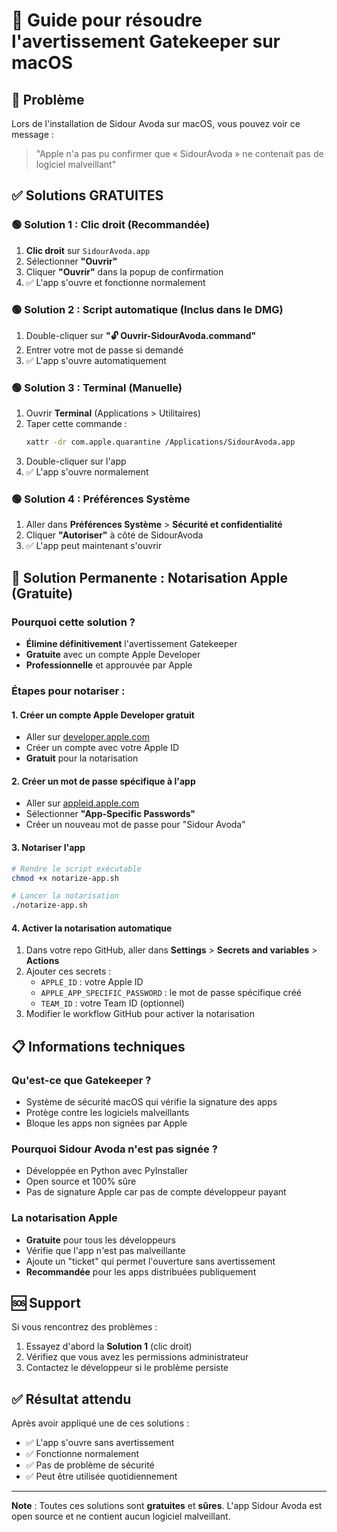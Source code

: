 # 🍎 Guide pour résoudre l'avertissement Gatekeeper sur macOS

## 🚨 Problème
Lors de l'installation de Sidour Avoda sur macOS, vous pouvez voir ce message :
> "Apple n'a pas pu confirmer que « SidourAvoda » ne contenait pas de logiciel malveillant"

## ✅ Solutions GRATUITES

### 🟢 Solution 1 : Clic droit (Recommandée)
1. **Clic droit** sur `SidourAvoda.app`
2. Sélectionner **"Ouvrir"**
3. Cliquer **"Ouvrir"** dans la popup de confirmation
4. ✅ L'app s'ouvre et fonctionne normalement

### 🟢 Solution 2 : Script automatique (Inclus dans le DMG)
1. Double-cliquer sur **"🔓 Ouvrir-SidourAvoda.command"**
2. Entrer votre mot de passe si demandé
3. ✅ L'app s'ouvre automatiquement

### 🟢 Solution 3 : Terminal (Manuelle)
1. Ouvrir **Terminal** (Applications > Utilitaires)
2. Taper cette commande :
   ```bash
   xattr -dr com.apple.quarantine /Applications/SidourAvoda.app
   ```
3. Double-cliquer sur l'app
4. ✅ L'app s'ouvre normalement

### 🟢 Solution 4 : Préférences Système
1. Aller dans **Préférences Système** > **Sécurité et confidentialité**
2. Cliquer **"Autoriser"** à côté de SidourAvoda
3. ✅ L'app peut maintenant s'ouvrir

## 🔐 Solution Permanente : Notarisation Apple (Gratuite)

### Pourquoi cette solution ?
- **Élimine définitivement** l'avertissement Gatekeeper
- **Gratuite** avec un compte Apple Developer
- **Professionnelle** et approuvée par Apple

### Étapes pour notariser :

#### 1. Créer un compte Apple Developer gratuit
- Aller sur [developer.apple.com](https://developer.apple.com)
- Créer un compte avec votre Apple ID
- **Gratuit** pour la notarisation

#### 2. Créer un mot de passe spécifique à l'app
- Aller sur [appleid.apple.com](https://appleid.apple.com/account/manage)
- Sélectionner **"App-Specific Passwords"**
- Créer un nouveau mot de passe pour "Sidour Avoda"

#### 3. Notariser l'app
```bash
# Rendre le script exécutable
chmod +x notarize-app.sh

# Lancer la notarisation
./notarize-app.sh
```

#### 4. Activer la notarisation automatique
1. Dans votre repo GitHub, aller dans **Settings** > **Secrets and variables** > **Actions**
2. Ajouter ces secrets :
   - `APPLE_ID` : votre Apple ID
   - `APPLE_APP_SPECIFIC_PASSWORD` : le mot de passe spécifique créé
   - `TEAM_ID` : votre Team ID (optionnel)
3. Modifier le workflow GitHub pour activer la notarisation

## 📋 Informations techniques

### Qu'est-ce que Gatekeeper ?
- Système de sécurité macOS qui vérifie la signature des apps
- Protège contre les logiciels malveillants
- Bloque les apps non signées par Apple

### Pourquoi Sidour Avoda n'est pas signée ?
- Développée en Python avec PyInstaller
- Open source et 100% sûre
- Pas de signature Apple car pas de compte développeur payant

### La notarisation Apple
- **Gratuite** pour tous les développeurs
- Vérifie que l'app n'est pas malveillante
- Ajoute un "ticket" qui permet l'ouverture sans avertissement
- **Recommandée** pour les apps distribuées publiquement

## 🆘 Support

Si vous rencontrez des problèmes :
1. Essayez d'abord la **Solution 1** (clic droit)
2. Vérifiez que vous avez les permissions administrateur
3. Contactez le développeur si le problème persiste

## ✅ Résultat attendu

Après avoir appliqué une de ces solutions :
- ✅ L'app s'ouvre sans avertissement
- ✅ Fonctionne normalement
- ✅ Pas de problème de sécurité
- ✅ Peut être utilisée quotidiennement

---

**Note** : Toutes ces solutions sont **gratuites** et **sûres**. L'app Sidour Avoda est open source et ne contient aucun logiciel malveillant.
